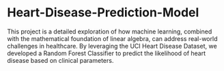 # Heart-Disease-Prediction-Model
This project is a detailed exploration of how machine learning, combined with the mathematical foundation of linear algebra, can address real-world challenges in healthcare. By leveraging the UCI Heart Disease Dataset, we developed a Random Forest Classifier to predict the likelihood of heart disease based on clinical parameters.
